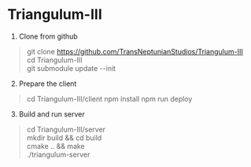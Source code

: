 # Triangulum-III

1. Clone from github
> git clone https://github.com/TransNeptunianStudios/Triangulum-III  
> cd Triangulum-III  
> git submodule update --init  

2. Prepare the client
> cd Triangulum-III/client
> npm install
> npm run deploy   

3. Build and run server
> cd Triangulum-III/server  
> mkdir build && cd build  
> cmake .. && make  
> ./triangulum-server
